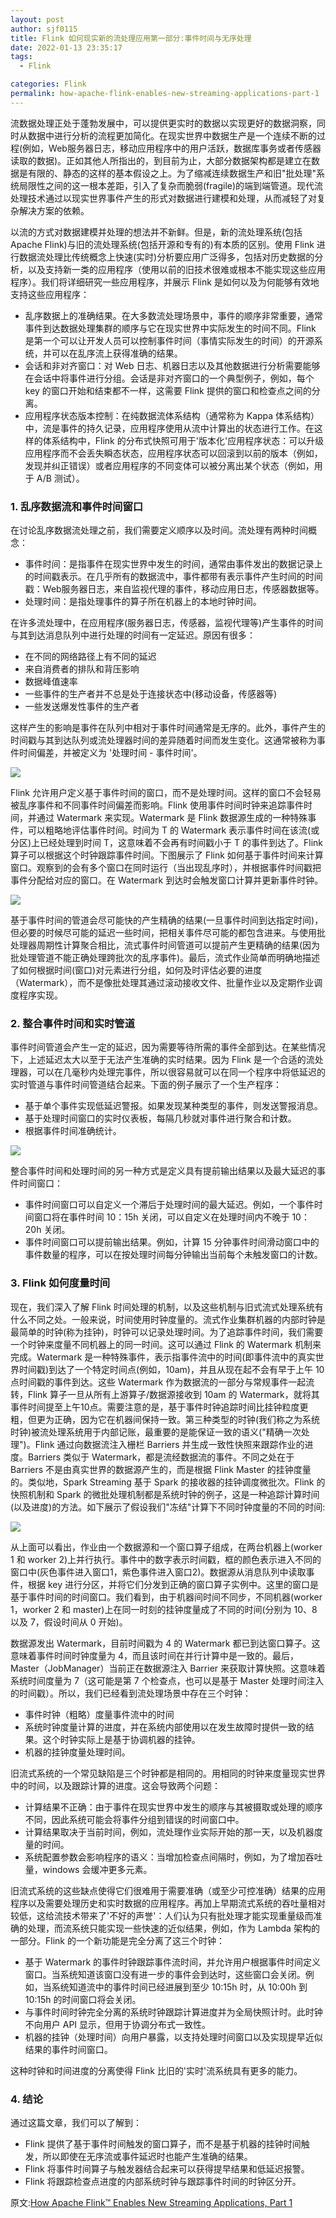 ```yaml
---
layout: post
author: sjf0115
title: Flink 如何现实新的流处理应用第一部分:事件时间与无序处理
date: 2022-01-13 23:35:17
tags:
  - Flink

categories: Flink
permalink: how-apache-flink-enables-new-streaming-applications-part-1
---
```


流数据处理正处于蓬勃发展中，可以提供更实时的数据以实现更好的数据洞察，同时从数据中进行分析的流程更加简化。在现实世界中数据生产是一个连续不断的过程(例如，Web服务器日志，移动应用程序中的用户活跃，数据库事务或者传感器读取的数据)。正如其他人所指出的，到目前为止，大部分数据架构都是建立在数据是有限的、静态的这样的基本假设之上。为了缩减连续数据生产和旧"批处理"系统局限性之间的这一根本差距，引入了复杂而脆弱(fragile)的端到端管道。现代流处理技术通过以现实世界事件产生的形式对数据进行建模和处理，从而减轻了对复杂解决方案的依赖。

以流的方式对数据建模并处理的想法并不新鲜。但是，新的流处理系统(包括 Apache Flink)与旧的流处理系统(包括开源和专有的)有本质的区别。使用 Flink 进行数据流处理比传统概念上快速(实时)分析要应用广泛得多，包括对历史数据的分析，以及支持新一类的应用程序（使用以前的旧技术很难或根本不能实现这些应用程序）。我们将详细研究一些应用程序，并展示 Flink 是如何以及为何能够有效地支持这些应用程序：
- 乱序数据上的准确结果。在大多数流处理场景中，事件的顺序非常重要，通常事件到达数据处理集群的顺序与它在现实世界中实际发生的时间不同。Flink 是第一个可以让开发人员可以控制事件时间（事情实际发生的时间）的开源系统，并可以在乱序流上获得准确的结果。
- 会话和非对齐窗口：对 Web 日志、机器日志以及其他数据进行分析需要能够在会话中将事件进行分组。会话是非对齐窗口的一个典型例子，例如，每个 key 的窗口开始和结束都不一样，这需要 Flink 提供的窗口和检查点之间的分离。
- 应用程序状态版本控制：在纯数据流体系结构（通常称为 Kappa 体系结构）中，流是事件的持久记录，应用程序使用从流中计算出的状态进行工作。在这样的体系结构中，Flink 的分布式快照可用于'版本化'应用程序状态：可以升级应用程序而不会丢失瞬态状态，应用程序状态可以回滚到以前的版本（例如，发现并纠正错误）或者应用程序的不同变体可以被分离出某个状态（例如，用于 A/B 测试）。

### 1. 乱序数据流和事件时间窗口

在讨论乱序数据流处理之前，我们需要定义顺序以及时间。流处理有两种时间概念：
- 事件时间：是指事件在现实世界中发生的时间，通常由事件发出的数据记录上的时间戳表示。在几乎所有的数据流中，事件都带有表示事件产生时间的时间戳：Web服务器日志，来自监视代理的事件，移动应用日志，传感器数据等。
- 处理时间：是指处理事件的算子所在机器上的本地时钟时间。

在许多流处理中，在应用程序(服务器日志，传感器，监视代理等)产生事件的时间与其到达消息队列中进行处理的时间有一定延迟。原因有很多：
- 在不同的网络路径上有不同的延迟
- 来自消费者的排队和背压影响
- 数据峰值速率
- 一些事件的生产者并不总是处于连接状态中(移动设备，传感器等)
- 一些发送爆发性事件的生产者

这样产生的影响是事件在队列中相对于事件时间通常是无序的。此外，事件产生的时间戳与其到达队列或流处理器时间的差异随着时间而发生变化。这通常被称为事件时间偏差，并被定义为 '处理时间 - 事件时间'。

![](img-how-apache-flink-enables-new-streaming-applications-part-1-3.png)

Flink 允许用户定义基于事件时间的窗口，而不是处理时间。这样的窗口不会轻易被乱序事件和不同事件时间偏差而影响。Flink 使用事件时间时钟来追踪事件时间，并通过 Watermark 来实现。Watermark 是 Flink 数据源生成的一种特殊事件，可以粗略地评估事件时间。时间为 T 的 Watermark 表示事件时间在该流(或分区)上已经处理到时间 T，这意味着不会再有时间戳小于 T 的事件到达了。Flink 算子可以根据这个时钟跟踪事件时间。下图展示了 Flink 如何基于事件时间来计算窗口。观察到的会有多个窗口在同时运行（当出现乱序时），并根据事件时间戳把事件分配给对应的窗口。在 Watermark 到达时会触发窗口计算并更新事件时钟。

![](img-how-apache-flink-enables-new-streaming-applications-part-1-2.png)

基于事件时间的管道会尽可能快的产生精确的结果(一旦事件时间到达指定时间)，但必要的时候尽可能的延迟一些时间，把相关事件尽可能的都包含进来。与使用批处理器周期性计算聚合相比，流式事件时间管道可以提前产生更精确的结果(因为批处理管道不能正确处理跨批次的乱序事件)。最后，流式作业简单而明确地描述了如何根据时间(窗口)对元素进行分组，如何及时评估必要的进度（Watermark），而不是像批处理其通过滚动接收文件、批量作业以及定期作业调度程序实现。

### 2. 整合事件时间和实时管道

事件时间管道会产生一定的延迟，因为需要等待所需的事件全部到达。在某些情况下，上述延迟太大以至于无法产生准确的实时结果。因为 Flink 是一个合适的流处理器，可以在几毫秒内处理完事件，所以很容易就可以在同一个程序中将低延迟的实时管道与事件时间管道结合起来。下面的例子展示了一个生产程序：
- 基于单个事件实现低延迟警报。如果发现某种类型的事件，则发送警报消息。
- 基于处理时间窗口的实时仪表板，每隔几秒就对事件进行聚合和计数。
- 根据事件时间准确统计。

![](img-how-apache-flink-enables-new-streaming-applications-part-1-4.png)

整合事件时间和处理时间的另一种方式是定义具有提前输出结果以及最大延迟的事件时间窗口：
- 事件时间窗口可以自定义一个滞后于处理时间的最大延迟。例如，一个事件时间窗口将在事件时间 10：15h 关闭，可以自定义在处理时间内不晚于 10：20h 关闭。
- 事件时间窗口可以提前输出结果。例如，计算 15 分钟事件时间滑动窗口中的事件数量的程序，可以在按处理时间每分钟输出当前每个未触发窗口的计数。

### 3. Flink 如何度量时间

现在，我们深入了解 Flink 时间处理的机制，以及这些机制与旧式流式处理系统有什么不同之处。一般来说，时间使用时钟度量的。流式作业集群机器的内部时钟是最简单的时钟(称为挂钟)，时钟可以记录处理时间。为了追踪事件时间，我们需要一个时钟来度量不同机器上的同一时间。这可以通过 Flink 的 Watermark 机制来完成。Watermark 是一种特殊事件，表示指事件流中的时间(即事件流中的真实世界时间戳)到达了一个特定时间点(例如，10am)，并且从现在起不会有早于上午 10 点时间戳的事件到达。这些 Watermark 作为数据流的一部分与常规事件一起流转，Flink 算子一旦从所有上游算子/数据源接收到 10am 的 Watermark，就将其事件时间提至上午10点。需要注意的是，基于事件时钟追踪时间比挂钟粒度更粗，但更为正确，因为它在机器间保持一致。第三种类型的时钟(我们称之为系统时钟)被流处理系统用于内部记账，最重要的是能保证一致的语义("精确一次处理")。Flink 通过向数据流注入栅栏 Barriers 并生成一致性快照来跟踪作业的进度。Barriers 类似于 Watermark，都是流经数据流的事件。不同之处在于 Barriers 不是由真实世界的数据源产生的，而是根据 Flink Master 的挂钟度量的。类似地，Spark Streaming 基于 Spark 的接收器的挂钟调度微批次。Flink 的快照机制和 Spark 的微批处理机制都是系统时钟的例子，这是一种追踪计算时间(以及进度)的方法。如下展示了假设我们"冻结"计算下不同时钟度量的不同的时间:

![](img-how-apache-flink-enables-new-streaming-applications-part-1-1.png)

从上面可以看出，作业由一个数据源和一个窗口算子组成，在两台机器上(worker 1 和 worker 2)上并行执行。事件中的数字表示时间戳，框的颜色表示进入不同的窗口中(灰色事件进入窗口1，紫色事件进入窗口2)。数据源从消息队列中读取事件，根据 key 进行分区，并将它们分发到正确的窗口算子实例中。这里的窗口是基于事件时间的时间窗口。我们看到，由于机器间时间不同步，不同机器(worker 1，worker 2 和 master)上在同一时刻的挂钟度量成了不同的时间(分别为 10、8 以及 7，假设时间从 0 开始)。

数据源发出 Watermark，目前时间戳为 4 的 Watermark 都已到达窗口算子。这意味着事件时间时钟度量为 4，而且该时间在并行计算中是一致的。最后，Master（JobManager）当前正在数据源注入 Barrier 来获取计算快照。这意味着系统时间度量为 7（这可能是第 7 个检查点，也可以是基于 Master 处理时间注入的时间戳）。所以，我们已经看到流处理场景中存在三个时钟：
- 事件时钟（粗略）度量事件流中的时间
- 系统时钟度量计算的进度，并在系统内部使用以在发生故障时提供一致的结果。这个时钟实际上是基于协调机器的挂钟。
- 机器的挂钟度量处理时间。

旧流式系统的一个常见缺陷是三个时钟都是相同的。用相同的时钟来度量现实世界中的时间，以及跟踪计算的进度。这会导致两个问题：
- 计算结果不正确：由于事件在现实世界中发生的顺序与其被摄取或处理的顺序不同，因此系统可能会将事件分组到错误的时间窗口中。
- 计算结果取决于当前时间，例如，流处理作业实际开始的那一天，以及机器度量的时间。
- 系统配置参数会影响程序的语义：当增加检查点间隔时，例如，为了增加吞吐量，windows 会缓冲更多元素。

旧流式系统的这些缺点使得它们很难用于需要准确（或至少可控准确）结果的应用程序以及需要处理历史和实时数据的应用程序。再加上早期流式系统的吞吐量相对较低，这给流技术带来了'不好的声誉'：人们认为只有批处理才能实现重量级而准确的处理，而流系统只能实现一些快速的近似结果，例如，作为 Lambda 架构的一部分。Flink 的一个新功能是完全分离了这三个时钟：
- 基于 Watermark 的事件时钟跟踪事件流时间，并允许用户根据事件时间定义窗口。当系统知道该窗口没有进一步的事件会到达时，这些窗口会关闭。例如，当系统知道流中的事件时间已经进展到至少 10:15h 时，从 10:00h 到 10:15h 的时间窗口将会关闭。
- 与事件时间时钟完全分离的系统时钟跟踪计算进度并为全局快照计时。此时钟不向用户 API 显示，但用于协调分布式一致性。
- 机器的挂钟（处理时间）向用户暴露，以支持处理时间窗口以及实现提早近似结果的事件时间窗口。

这种时钟和时间进度的分离使得 Flink 比旧的'实时'流系统具有更多的能力。

### 4. 结论

通过这篇文章，我们可以了解到：
- Flink 提供了基于事件时间触发的窗口算子，而不是基于机器的挂钟时间触发，所以即使在无序流或事件延迟时也能产生准确的结果。
- Flink 将事件时间算子与触发器结合起来可以获得提早结果和低延迟报警。
- Flink 将跟踪检查点进度的内部系统时钟与跟踪事件时间的时钟区分开。

原文:[How Apache Flink™ Enables New Streaming Applications, Part 1](https://www.ververica.com/blog/how-apache-flink-enables-new-streaming-applications-part-1)

